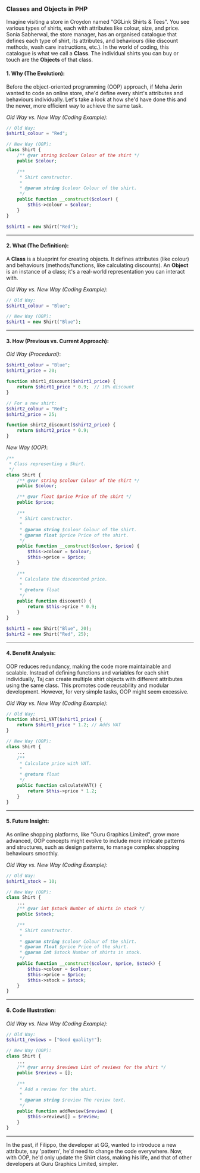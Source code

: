 
### **Classes and Objects in PHP**

Imagine visiting a store in Croydon named "GGLink Shirts & Tees". You see various types of shirts, each with attributes like colour, size, and price. Sonia Sabherwal, the store manager, has an organised catalogue that defines each type of shirt, its attributes, and behaviours (like discount methods, wash care instructions, etc.). In the world of coding, this catalogue is what we call a **Class**. The individual shirts you can buy or touch are the **Objects** of that class.

#### 1. **Why (The Evolution)**:
Before the object-oriented programming (OOP) approach, if Meha Jerin wanted to code an online store, she'd define every shirt's attributes and behaviours individually. Let's take a look at how she'd have done this and the newer, more efficient way to achieve the same task.

*Old Way vs. New Way (Coding Example)*:
```php
// Old Way: 
$shirt1_colour = "Red";

// New Way (OOP): 
class Shirt {
    /** @var string $colour Colour of the shirt */
    public $colour;

    /**
     * Shirt constructor.
     * 
     * @param string $colour Colour of the shirt.
     */
    public function __construct($colour) {
        $this->colour = $colour;
    }
}

$shirt1 = new Shirt("Red");
```

---

#### 2. **What (The Definition)**:
A **Class** is a blueprint for creating objects. It defines attributes (like colour) and behaviours (methods/functions, like calculating discounts). An **Object** is an instance of a class; it's a real-world representation you can interact with.

*Old Way vs. New Way (Coding Example)*:
```php
// Old Way: 
$shirt1_colour = "Blue";

// New Way (OOP): 
$shirt1 = new Shirt("Blue");
```

---

#### 3. **How (Previous vs. Current Approach)**:

*Old Way (Procedural)*:
```php
$shirt1_colour = "Blue";
$shirt1_price = 20;

function shirt1_discount($shirt1_price) {
    return $shirt1_price * 0.9;  // 10% discount
}

// For a new shirt:
$shirt2_colour = "Red";
$shirt2_price = 25;

function shirt2_discount($shirt2_price) {
    return $shirt2_price * 0.9;
}
```

*New Way (OOP)*:
```php
/**
 * Class representing a Shirt.
 */
class Shirt {
    /** @var string $colour Colour of the shirt */
    public $colour;

    /** @var float $price Price of the shirt */
    public $price;

    /**
     * Shirt constructor.
     * 
     * @param string $colour Colour of the shirt.
     * @param float $price Price of the shirt.
     */
    public function __construct($colour, $price) {
        $this->colour = $colour;
        $this->price = $price;
    }

    /**
     * Calculate the discounted price.
     * 
     * @return float
     */
    public function discount() {
        return $this->price * 0.9;
    }
}

$shirt1 = new Shirt("Blue", 20);
$shirt2 = new Shirt("Red", 25);
```

---

#### 4. **Benefit Analysis**:
OOP reduces redundancy, making the code more maintainable and scalable. Instead of defining functions and variables for each shirt individually, Taj can create multiple shirt objects with different attributes using the same class. This promotes code reusability and modular development. However, for very simple tasks, OOP might seem excessive.

*Old Way vs. New Way (Coding Example)*:
```php
// Old Way: 
function shirt1_VAT($shirt1_price) {
    return $shirt1_price * 1.2; // Adds VAT
}

// New Way (OOP): 
class Shirt {
    ...
    /**
     * Calculate price with VAT.
     * 
     * @return float
     */
    public function calculateVAT() {
        return $this->price * 1.2;
    }
}
```

---

#### 5. **Future Insight**:
As online shopping platforms, like "Guru Graphics Limited", grow more advanced, OOP concepts might evolve to include more intricate patterns and structures, such as design patterns, to manage complex shopping behaviours smoothly.

*Old Way vs. New Way (Coding Example)*:
```php
// Old Way: 
$shirt1_stock = 10;

// New Way (OOP): 
class Shirt {
    ...
    /** @var int $stock Number of shirts in stock */
    public $stock;

    /**
     * Shirt constructor.
     * 
     * @param string $colour Colour of the shirt.
     * @param float $price Price of the shirt.
     * @param int $stock Number of shirts in stock.
     */
    public function __construct($colour, $price, $stock) {
        $this->colour = $colour;
        $this->price = $price;
        $this->stock = $stock;
    }
}
```

---

#### 6. **Code Illustration**:

*Old Way vs. New Way (Coding Example)*:
```php
// Old Way: 
$shirt1_reviews = ["Good quality!"];

// New Way (OOP): 
class Shirt {
    ...
    /** @var array $reviews List of reviews for the shirt */
    public $reviews = [];

    /**
     * Add a review for the shirt.
     * 
     * @param string $review The review text.
     */
    public function addReview($review) {
        $this->reviews[] = $review;
    }
}
```

---

In the past, if Filippo, the developer at GG, wanted to introduce a new attribute, say 'pattern', he'd need to change the code everywhere. Now, with OOP, he'd only update the Shirt class, making his life, and that of other developers at Guru Graphics Limited, simpler.
